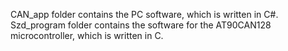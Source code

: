 CAN_app folder contains the PC software, which is written in C#.
Szd_program folder contains the software for the AT90CAN128 microcontroller, which is written in C.
